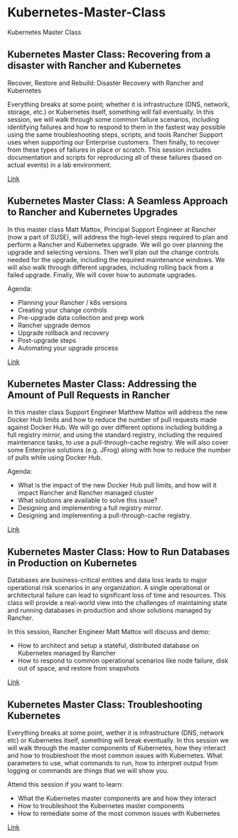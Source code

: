 # Kubernetes-Master-Class
Kubernetes Master Class

## Kubernetes Master Class: Recovering from a disaster with Rancher and Kubernetes
Recover, Restore and Rebuild:​ Disaster Recovery with Rancher and Kubernetes​

Everything breaks at some point; whether it is infrastructure (DNS, network, storage, etc.) or Kubernetes itself, something will fail eventually. In this session, we will walk through some common failure scenarios, including identifying failures and how to respond to them in the fastest way possible using the same troubleshooting steps, scripts, and tools Rancher Support uses when supporting our Enterprise customers. Then finally, to recover from these types of failures in place or scratch. This session includes documentation and scripts for reproducing all of these failures (based on actual events) in a lab environment.

[Link](./disaster-recovery)


## Kubernetes Master Class: A Seamless Approach to Rancher and Kubernetes Upgrades

In this master class Matt Mattox, Principal Support Engineer at Rancher (now a part of SUSE), will address the high-level steps required to plan and perform a Rancher and Kubernetes upgrade. We will go over planning the upgrade and selecting versions. Then we’ll plan out the change controls needed for the upgrade, including the required maintenance windows. We will also walk through different upgrades, including rolling back from a failed upgrade. Finally, We will cover how to automate upgrades.

Agenda:
- Planning your Rancher / k8s versions
- Creating your change controls
- Pre-upgrade data collection and prep work
- Rancher upgrade demos
- Upgrade rollback and recovery
- Post-upgrade steps
- Automating your upgrade process

[Link](./rancher-k8s-upgrades)

## Kubernetes Master Class: Addressing the Amount of Pull Requests in Rancher

In this master class Support Engineer Matthew Mattox will address the new Docker Hub limits and how to reduce the number of pull requests made against Docker Hub. We will go over different options including building a full registry mirror, and using the standard registry, including the required maintenance tasks, to use a pull-through-cache registry. We will also cover some Enterprise solutions (e.g. JFrog) along with how to reduce the number of pulls while using Docker Hub.

Agenda:

- What is the impact of the new Docker Hub pull limits, and how will it impact Rancher and Rancher managed cluster
- What solutions are available to solve this issue?
- Designing and implementing a full registry mirror.
- Designing and implementing a pull-through-cache registry.

[Link](./docker-hub-limits)

## Kubernetes Master Class: How to Run Databases in Production on Kubernetes
Databases are business-critical entities and data loss leads to major operational risk scenarios in any organization. A single operational or architectural failure can lead to significant loss of time and resources. This class will provide a real-world view into the challenges of maintaining state and running databases in production and show solutions managed by Rancher.

In this session, Rancher Engineer Matt Mattox will discuss and demo:
- How to architect and setup a stateful, distributed database on Kubernetes managed by Rancher
- How to respond to common operational scenarios like node failure, disk out of space, and restore from snapshots

[Link](./databases)

## Kubernetes Master Class: Troubleshooting Kubernetes
Everything breaks at some point, wether it is infrastructure (DNS, network etc) or Kubernetes itself, something will break eventually. In this session we will walk through the master components of Kubernetes, how they interact and how to troubleshoot the most common issues with Kubernetes. What parameters to use, what commands to run, how to interpret output from logging or commands are things that we will show you.

Attend this session if you want to learn:
- What the Kubernetes master components are and how they interact
- How to troubleshoot the Kubernetes master components
- How to remediate some of the most common issues with Kubernetes

[Link](./troubleshooting-kubernetes)
